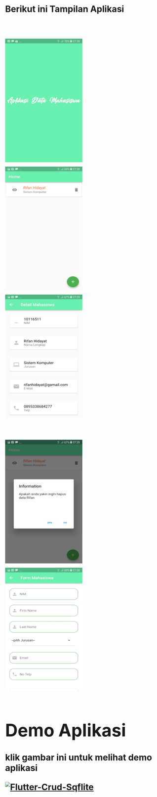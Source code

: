 <h1><b>Berikut ini Tampilan Aplikasi<b><h1>
<img src="ss/3.jpeg" width="250" height="400">   <img src="ss/4.jpeg" width="250" height="400">   <img src="ss/1.jpeg" width="250" height="400">
  
  
  <img src="ss/2.jpeg" width="250" height="400">   <img src="ss/5.jpeg" width="250" height="400">

<h1><b>Demo Aplikasi</b></h1>
<p>klik gambar ini untuk melihat demo aplikasi</p>


[![Flutter-Crud-Sqflite](https://img.youtube.com/vi/st5jflCU6nQ&t=10s/0.jpg)](https://www.youtube.com/watch?v=st5jflCU6nQ&t=10s)
